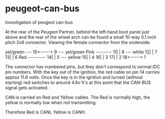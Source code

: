 # peugeot-can-bus
Investigation of peugeot can-bus

At the rear of the Peugeot Partner, behind the left-hand boot panel just above and the rear of the wheel arch can be found a small 10-way 0.1 inch pitch 2x9 connector.
Viewing the female connector from the underside:

yel/green ---  10+-----+ 9  --- yel/green
Pink --------  11|     | 8  --- white
               12|     | 7
               13|     | 6
Red ---------  14|     | 5  --- yellow
               15|     | 4
               16|     | 3
               17|     | 2
               18+-----+ 1
               
The connector has numbered pins, but they don't correspond to normal IDC pin numbers.
With the key out of the ignition, the red cable on pin 14 carries approx 11.6 volts.
Once the key is in the ignition and turned (without starting) red switches to around 4.6v
It's at this point that the CAN-BUS signal gets activated.

CAN is carried on Red and Yellow cables.   The Red is normally high, the yellow is normally low when not transmitting.

Therefore Red is CANL
Yellow is CANH.

